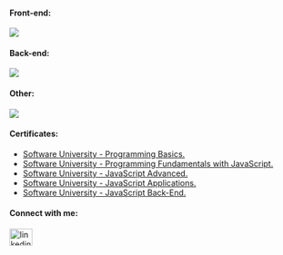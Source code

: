 #### Front-end:
<p align="left">
  <a>
    <img src="https://skillicons.dev/icons?i=html,css,js,react" />
  </a>
</p>

#### Back-end:
<p align="left">
  <a>
    <img src="https://skillicons.dev/icons?i=nodejs,express,mongodb,chai,mocha," />
  </a>
</p>

#### Other:
<p align="left">
  <a>
    <img src="https://skillicons.dev/icons?i=git,photoshop" />
  </a>
</p>

#### Certificates:

* [Software University - Programming Basics.](https://softuni.bg/certificates/details/147897/2fefa0e5)
* [Software University - Programming Fundamentals with JavaScript.](https://softuni.bg/certificates/details/166091/98066d3e)
* [Software University - JavaScript Advanced.](https://softuni.bg/certificates/details/174124/7392ef54)
* [Software University - JavaScript Applications.](https://softuni.bg/certificates/details/180040/65f26b18)
* [Software University - JavaScript Back-End.](https://softuni.bg/certificates/details/190511/2dd2f159)

#### Connect with me:

<p align="left">
<a href="https://www.linkedin.com/in/viktorstefanov/" target="blank"><img align="center" src="https://raw.githubusercontent.com/rahuldkjain/github-profile-readme-generator/master/src/images/icons/Social/linked-in-alt.svg" alt="linkedin.com/in/viktor-stefanov-953047263" height="30" width="40" /></a>
</p>
